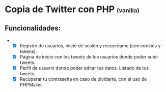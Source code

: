 # Copia de Twitter con PHP <span style="font-size: 18px;">(vanilla)</span>

## Funcionalidades:
-
    - [x] Registro de usuarios, inicio de sesión y recuerdame (con cookies y tokens).
    - [x] Página de inicio con los tweets de los usuarios donde poder subir tweets.
    - [x] Perfil de usuario donde poder editar tus datos. Listado de tus tweets.
    - [x] Recuperar tu contraseña en caso de olvidarte, con el uso de PHPMailer.
